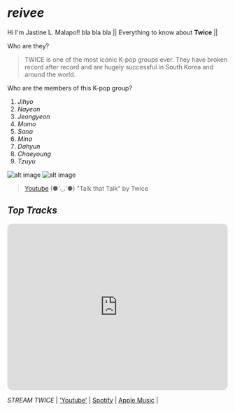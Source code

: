 # *reivee* 
Hi I'm Jastine L. Malapo!! bla bla bla || Everything to know about **Twice** ||

Who are they?
> TWICE is one of the most iconic K-pop groups ever. They have broken record after record and are hugely successful in South Korea and around the world.

Who are the members of this K-pop group?
1. *Jihyo*
2. *Nayeon*
3. *Jeongyeon*
4. *Momo*
5. *Sana* 
6. *Mina*
7. *Dahyun*
8. *Chaeyoung*
9. *Tzuyu* 

![alt image](https://64.media.tumblr.com/b31966f3833a8f3d34df6d927fecd9ad/d9c642f23bd55d81-b7/s540x810/f20abd042f5eeab746d9c4282b4fc74bac8bd6b3.gifv)
![alt image](https://64.media.tumblr.com/2044be442a9b9c91295d53f3dfa17a5a/d9c642f23bd55d81-69/s540x810/d01dc4cdb4f9dba955d43015d56772bf951dcbcd.gifv)
> [Youtube](https://www.youtube.com/watch?v=k6jqx9kZgPM) (●'◡'●) "Talk that Talk" by Twice 

## *Top Tracks*

<iframe style="border-radius:12px" src="https://open.spotify.com/embed/artist/7n2Ycct7Beij7Dj7meI4X0?utm_source=generator" width="100%" height="380" frameBorder="0" allowfullscreen="" allow="autoplay; clipboard-write; encrypted-media; fullscreen; picture-in-picture" loading="lazy"></iframe> 

*STREAM TWICE* 
| ['Youtube'](https://www.youtube.com) | 
 [Spotify](https://open.spotify.com/artist/7n2Ycct7Beij7Dj7meI4X0?si=ut8BJfb3TAOBkxkzKfaJGA) |
 [Apple Music](https://music.apple.com/ph/artist/twice/1203816887) |
